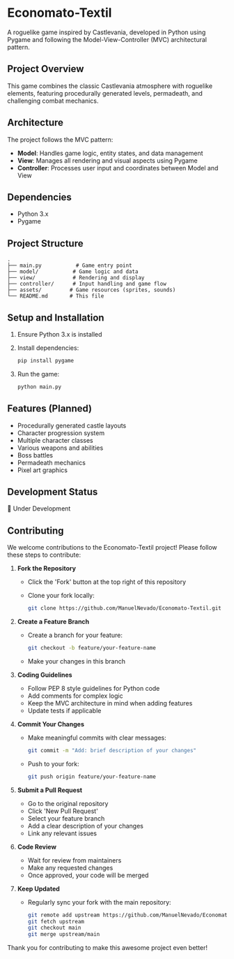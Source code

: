 # Economato-Textil

A roguelike game inspired by Castlevania, developed in Python using Pygame and following the Model-View-Controller (MVC) architectural pattern.

## Project Overview

This game combines the classic Castlevania atmosphere with roguelike elements, featuring procedurally generated levels, permadeath, and challenging combat mechanics.

## Architecture

The project follows the MVC pattern:

* **Model**: Handles game logic, entity states, and data management
* **View**: Manages all rendering and visual aspects using Pygame
* **Controller**: Processes user input and coordinates between Model and View

## Dependencies

* Python 3.x
* Pygame

## Project Structure

```plaintext
.
├── main.py           # Game entry point
├── model/           # Game logic and data
├── view/            # Rendering and display
├── controller/      # Input handling and game flow
├── assets/         # Game resources (sprites, sounds)
└── README.md       # This file
```

## Setup and Installation

1. Ensure Python 3.x is installed

2. Install dependencies:

   ```bash
   pip install pygame
   ```

3. Run the game:

   ```bash
   python main.py
   ```

## Features (Planned)

* Procedurally generated castle layouts
* Character progression system
* Multiple character classes
* Various weapons and abilities
* Boss battles
* Permadeath mechanics
* Pixel art graphics

## Development Status

🚧 Under Development

## Contributing

We welcome contributions to the Economato-Textil project! Please follow these steps to contribute:

1. **Fork the Repository**
   * Click the 'Fork' button at the top right of this repository
   * Clone your fork locally:

     ```bash
     git clone https://github.com/ManuelNevado/Economato-Textil.git
     ```

2. **Create a Feature Branch**
   * Create a branch for your feature:

     ```bash
     git checkout -b feature/your-feature-name
     ```

   * Make your changes in this branch

3. **Coding Guidelines**
   * Follow PEP 8 style guidelines for Python code
   * Add comments for complex logic
   * Keep the MVC architecture in mind when adding features
   * Update tests if applicable

4. **Commit Your Changes**
   * Make meaningful commits with clear messages:

     ```bash
     git commit -m "Add: brief description of your changes"
     ```

   * Push to your fork:

     ```bash
     git push origin feature/your-feature-name
     ```

5. **Submit a Pull Request**
   * Go to the original repository
   * Click 'New Pull Request'
   * Select your feature branch
   * Add a clear description of your changes
   * Link any relevant issues

6. **Code Review**
   * Wait for review from maintainers
   * Make any requested changes
   * Once approved, your code will be merged

7. **Keep Updated**
   * Regularly sync your fork with the main repository:

     ```bash
     git remote add upstream https://github.com/ManuelNevado/Economato-Textil.git
     git fetch upstream
     git checkout main
     git merge upstream/main
     ```

Thank you for contributing to make this awesome project even better!
